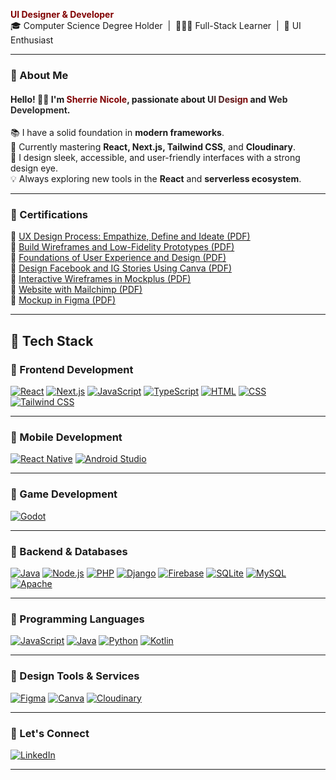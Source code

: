 
<p align=>
  <strong style="color:#800000;">UI Designer & Developer</strong><br>
  🎓 Computer Science Degree Holder &nbsp;|&nbsp; 👩🏻‍💻 Full-Stack Learner &nbsp;|&nbsp; 🎨 UI Enthusiast
</p>

---

### 🍁 About Me  

#### Hello! 👋🏻 I'm <span style="color:#800000; font-weight:bold;">Sherrie Nicole</span>, passionate about <span style="background: linear-gradient(to right, #2B2B2B, #800000); -webkit-background-clip: text; color: transparent;">UI Design</span> and <span style="color:#2B2B2B;">Web Development</span>.  

📚 I have a solid foundation in <strong>modern frameworks</strong>.<br>
🌸 Currently mastering <strong>React, Next.js, Tailwind CSS</strong>, and <strong>Cloudinary</strong>.<br>
🪷 I design sleek, accessible, and user-friendly interfaces with a strong design eye.<br>
💡 Always exploring new tools in the <strong>React</strong> and <strong>serverless ecosystem</strong>.

---

### 📜 Certifications  

🎨 [UX Design Process: Empathize, Define and Ideate (PDF)](https://github.com/nSherrie/nSherrie/blob/main/cert/Ux_design_process_Emphatize,Define_and_Ideate.pdf)  
🎨 [Build Wireframes and Low-Fidelity Prototypes (PDF)](https://github.com/nSherrie/nSherrie/blob/main/cert/Build_Wireframes_and_low_fidelity_prototypes.pdf)  
🎨 [Foundations of User Experience and Design (PDF)](https://github.com/nSherrie/nSherrie/blob/main/cert/Foundation_of_user_experience-and-design.pdf)  
🎨 [Design Facebook and IG Stories Using Canva (PDF)](https://github.com/nSherrie/nSherrie/blob/main/cert/Design_Facebook_and_Ig_stories_using_canva.pdf)  
🎨 [Interactive Wireframes in Mockplus (PDF)](https://github.com/nSherrie/nSherrie/blob/main/cert/Interactive_wireframes-in_mockplus.pdf)  
🎨 [Website with Mailchimp (PDF)](https://github.com/nSherrie/nSherrie/blob/main/cert/Website_with_mailchip.pdf)  
🎨 [Mockup in Figma (PDF)](https://github.com/nSherrie/nSherrie/blob/main/cert/Mockup_in_Figma.pdf)  

---

## 🧠 Tech Stack  

### 🪭 Frontend Development  
[![React](https://img.shields.io/badge/React-800000?style=for-the-badge&logo=react&logoColor=white)](https://reactjs.org)
[![Next.js](https://img.shields.io/badge/Next.js-2B2B2B?style=for-the-badge&logo=next.js&logoColor=white)](https://nextjs.org)
[![JavaScript](https://img.shields.io/badge/JavaScript-800000?style=for-the-badge&logo=javascript&logoColor=white)](https://www.javascript.com)
[![TypeScript](https://img.shields.io/badge/TypeScript-2B2B2B?style=for-the-badge&logo=typescript&logoColor=white)](https://www.typescriptlang.org)
[![HTML](https://img.shields.io/badge/HTML-800000?style=for-the-badge&logo=html5&logoColor=white)](https://developer.mozilla.org/en-US/docs/Web/HTML)
[![CSS](https://img.shields.io/badge/CSS-2B2B2B?style=for-the-badge&logo=css3&logoColor=white)](https://developer.mozilla.org/en-US/docs/Web/CSS)
[![Tailwind CSS](https://img.shields.io/badge/Tailwind_CSS-800000?style=for-the-badge&logo=tailwindcss&logoColor=white)](https://tailwindcss.com)

---

### 🪭 Mobile Development  
[![React Native](https://img.shields.io/badge/React_Native-2B2B2B?style=for-the-badge&logo=react&logoColor=white)](https://reactnative.dev)
[![Android Studio](https://img.shields.io/badge/Android_Studio-800000?style=for-the-badge&logo=android-studio&logoColor=white)](https://developer.android.com/studio)

---

### 🪭 Game Development  
[![Godot](https://img.shields.io/badge/Godot-2B2B2B?style=for-the-badge&logo=godot-engine&logoColor=white)](https://godotengine.org)

---

### 🪭 Backend & Databases  
[![Java](https://img.shields.io/badge/Java-800000?style=for-the-badge&logo=java&logoColor=white)](https://www.java.com)
[![Node.js](https://img.shields.io/badge/Node.js-2B2B2B?style=for-the-badge&logo=node.js&logoColor=white)](https://nodejs.org)
[![PHP](https://img.shields.io/badge/PHP-800000?style=for-the-badge&logo=php&logoColor=white)](https://www.php.net)
[![Django](https://img.shields.io/badge/Django-2B2B2B?style=for-the-badge&logo=django&logoColor=white)](https://www.djangoproject.com)
[![Firebase](https://img.shields.io/badge/Firebase-800000?style=for-the-badge&logo=firebase&logoColor=white)](https://firebase.google.com)
[![SQLite](https://img.shields.io/badge/SQLite-2B2B2B?style=for-the-badge&logo=sqlite&logoColor=white)](https://www.sqlite.org)
[![MySQL](https://img.shields.io/badge/MySQL-800000?style=for-the-badge&logo=mysql&logoColor=white)](https://www.mysql.com)
[![Apache](https://img.shields.io/badge/Apache-2B2B2B?style=for-the-badge&logo=apache&logoColor=white)](https://httpd.apache.org)

---

### 🪭 Programming Languages  
[![JavaScript](https://img.shields.io/badge/JavaScript-800000?style=for-the-badge&logo=javascript&logoColor=white)](https://www.javascript.com)
[![Java](https://img.shields.io/badge/Java-2B2B2B?style=for-the-badge&logo=java&logoColor=white)](https://www.java.com)
[![Python](https://img.shields.io/badge/Python-800000?style=for-the-badge&logo=python&logoColor=white)](https://www.python.org)
[![Kotlin](https://img.shields.io/badge/Kotlin-2B2B2B?style=for-the-badge&logo=kotlin&logoColor=white)](https://kotlinlang.org)

---

### 🪭 Design Tools & Services  
[![Figma](https://img.shields.io/badge/Figma-800000?style=for-the-badge&logo=figma&logoColor=white)](https://www.figma.com)
[![Canva](https://img.shields.io/badge/Canva-2B2B2B?style=for-the-badge&logo=canva&logoColor=white)](https://www.canva.com)
[![Cloudinary](https://img.shields.io/badge/Cloudinary-800000?style=for-the-badge&logo=cloudinary&logoColor=white)](https://cloudinary.com)

---

### 💖 Let's Connect  

[![LinkedIn](https://img.shields.io/badge/LinkedIn-2B2B2B?style=for-the-badge&logo=linkedin&logoColor=white)](https://www.linkedin.com/in/ririsher)

---


